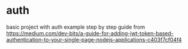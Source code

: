# auth
basic project with auth example
step by step guide from https://medium.com/dev-bits/a-guide-for-adding-jwt-token-based-authentication-to-your-single-page-nodejs-applications-c403f7cf04f4
